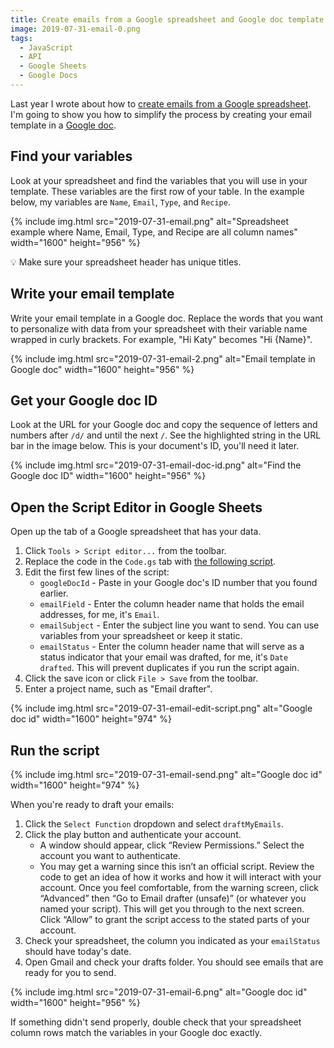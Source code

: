 ```yaml
---
title: Create emails from a Google spreadsheet and Google doc template
image: 2019-07-31-email-0.png
tags:
  - JavaScript
  - API
  - Google Sheets
  - Google Docs
---
```


Last year I wrote about how to [create emails from a Google spreadsheet](/code/google-sheets-to-gmail/). I'm going to show you how to simplify the process by creating your email template in a [Google doc](https://docs.google.com/).

## Find your variables

Look at your spreadsheet and find the variables that you will use in your template. These variables are the first row of your table. In the example below, my variables are `Name`, `Email`, `Type`, and `Recipe`.

<div class="photos">
{% include img.html src="2019-07-31-email.png" alt="Spreadsheet example where Name, Email, Type, and Recipe are all column names" width="1600" height="956" %}
</div>

💡 Make sure your spreadsheet header has unique titles.

## Write your email template

Write your email template in a Google doc. Replace the words that you want to personalize with data from your spreadsheet with their variable name wrapped in curly brackets. For example, "Hi Katy" becomes "Hi {Name}".

<div class="photos">
{% include img.html src="2019-07-31-email-2.png" alt="Email template in Google doc" width="1600" height="956" %}
</div>

## Get your Google doc ID

Look at the URL for your Google doc and copy the sequence of letters and numbers after `/d/` and until the next `/`. See the highlighted string in the URL bar in the image below. This is your document's ID, you'll need it later.

<div class="photos">
{% include img.html src="2019-07-31-email-doc-id.png" alt="Find the Google doc ID" width="1600" height="956" %}
</div>

## Open the Script Editor in Google Sheets

Open up the tab of a Google spreadsheet that has your data.

1. Click `Tools > Script editor...` from the toolbar.
2. Replace the code in the `Code.gs` tab with [the following script](https://gist.github.com/katydecorah/34054b8d241265d18c068fbf413056e3).
3. Edit the first few lines of the script:
   - `googleDocId` - Paste in your Google doc's ID number that you found earlier.
   - `emailField` - Enter the column header name that holds the email addresses, for me, it's `Email`.
   - `emailSubject` - Enter the subject line you want to send. You can use variables from your spreadsheet or keep it static.
   - `emailStatus` - Enter the column header name that will serve as a status indicator that your email was drafted, for me, it's `Date drafted`. This will prevent duplicates if you run the script again.
4. Click the save icon or click `File > Save` from the toolbar.
5. Enter a project name, such as "Email drafter".

<div class="photos">
{% include img.html src="2019-07-31-email-edit-script.png" alt="Google doc id" width="1600" height="974" %}
</div>

## Run the script

<div class="photos">
{% include img.html src="2019-07-31-email-send.png" alt="Google doc id" width="1600" height="974" %}
</div>

When you're ready to draft your emails:

1. Click the `Select Function` dropdown and select `draftMyEmails`.
2. Click the play button and authenticate your account.
   - A window should appear, click “Review Permissions.” Select the account you want to authenticate.
   - You may get a warning since this isn’t an official script. Review the code to get an idea of how it works and how it will interact with your account. Once you feel comfortable, from the warning screen, click “Advanced” then “Go to Email drafter (unsafe)” (or whatever you named your script). This will get you through to the next screen. Click “Allow” to grant the script access to the stated parts of your account.
3. Check your spreadsheet, the column you indicated as your `emailStatus` should have today's date.
4. Open Gmail and check your drafts folder. You should see emails that are ready for you to send.

<div class="photos">
{% include img.html src="2019-07-31-email-6.png" alt="Google doc id" width="1600" height="956" %}
</div>

If something didn't send properly, double check that your spreadsheet column rows match the variables in your Google doc exactly.
